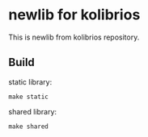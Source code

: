 # newlib for kolibrios

This is newlib from kolibrios repository.

## Build

static library:
```
make static
```

shared library:
```
make shared
```
